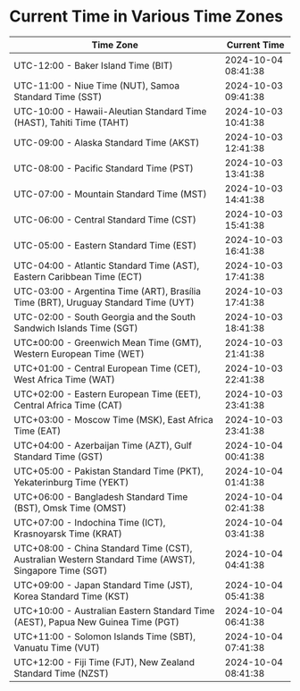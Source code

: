 # Current Time in Various Time Zones

| Time Zone | Current Time |
|-----------|--------------|
| UTC-12:00 - Baker Island Time (BIT) | 2024-10-04 08:41:38 |
| UTC-11:00 - Niue Time (NUT), Samoa Standard Time (SST) | 2024-10-03 09:41:38 |
| UTC-10:00 - Hawaii-Aleutian Standard Time (HAST), Tahiti Time (TAHT) | 2024-10-03 10:41:38 |
| UTC-09:00 - Alaska Standard Time (AKST) | 2024-10-03 12:41:38 |
| UTC-08:00 - Pacific Standard Time (PST) | 2024-10-03 13:41:38 |
| UTC-07:00 - Mountain Standard Time (MST) | 2024-10-03 14:41:38 |
| UTC-06:00 - Central Standard Time (CST) | 2024-10-03 15:41:38 |
| UTC-05:00 - Eastern Standard Time (EST) | 2024-10-03 16:41:38 |
| UTC-04:00 - Atlantic Standard Time (AST), Eastern Caribbean Time (ECT) | 2024-10-03 17:41:38 |
| UTC-03:00 - Argentina Time (ART), Brasília Time (BRT), Uruguay Standard Time (UYT) | 2024-10-03 17:41:38 |
| UTC-02:00 - South Georgia and the South Sandwich Islands Time (SGT) | 2024-10-03 18:41:38 |
| UTC±00:00 - Greenwich Mean Time (GMT), Western European Time (WET) | 2024-10-03 21:41:38 |
| UTC+01:00 - Central European Time (CET), West Africa Time (WAT) | 2024-10-03 22:41:38 |
| UTC+02:00 - Eastern European Time (EET), Central Africa Time (CAT) | 2024-10-03 23:41:38 |
| UTC+03:00 - Moscow Time (MSK), East Africa Time (EAT) | 2024-10-03 23:41:38 |
| UTC+04:00 - Azerbaijan Time (AZT), Gulf Standard Time (GST) | 2024-10-04 00:41:38 |
| UTC+05:00 - Pakistan Standard Time (PKT), Yekaterinburg Time (YEKT) | 2024-10-04 01:41:38 |
| UTC+06:00 - Bangladesh Standard Time (BST), Omsk Time (OMST) | 2024-10-04 02:41:38 |
| UTC+07:00 - Indochina Time (ICT), Krasnoyarsk Time (KRAT) | 2024-10-04 03:41:38 |
| UTC+08:00 - China Standard Time (CST), Australian Western Standard Time (AWST), Singapore Time (SGT) | 2024-10-04 04:41:38 |
| UTC+09:00 - Japan Standard Time (JST), Korea Standard Time (KST) | 2024-10-04 05:41:38 |
| UTC+10:00 - Australian Eastern Standard Time (AEST), Papua New Guinea Time (PGT) | 2024-10-04 06:41:38 |
| UTC+11:00 - Solomon Islands Time (SBT), Vanuatu Time (VUT) | 2024-10-04 07:41:38 |
| UTC+12:00 - Fiji Time (FJT), New Zealand Standard Time (NZST) | 2024-10-04 08:41:38 |
